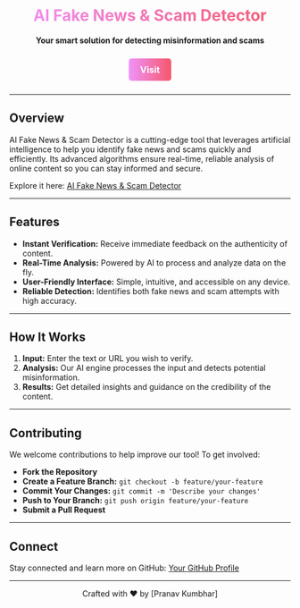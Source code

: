 <!-- Header Section -->
<div align="center">
  <h1 style="background: linear-gradient(to right, #f093fb, #f5576c); -webkit-background-clip: text; color: transparent;">
    AI Fake News & Scam Detector
  </h1>
  <p><strong>Your smart solution for detecting misinformation and scams</strong></p>
  <a href="https://fakedetector.run.place" target="_blank" style="display: inline-block; padding: 10px 20px; margin: 10px; font-size: 16px; font-weight: bold; color: #fff; text-decoration: none; background: linear-gradient(to right, #f093fb, #f5576c); border-radius: 5px;">
    Visit
  </a>
</div>

---

## Overview

AI Fake News & Scam Detector is a cutting-edge tool that leverages artificial intelligence to help you identify fake news and scams quickly and efficiently. Its advanced algorithms ensure real-time, reliable analysis of online content so you can stay informed and secure.

Explore it here: [AI Fake News & Scam Detector](https://fakedetector.run.place)

---

## Features

- **Instant Verification:** Receive immediate feedback on the authenticity of content.
- **Real-Time Analysis:** Powered by AI to process and analyze data on the fly.
- **User-Friendly Interface:** Simple, intuitive, and accessible on any device.
- **Reliable Detection:** Identifies both fake news and scam attempts with high accuracy.

---

## How It Works

1. **Input:** Enter the text or URL you wish to verify.
2. **Analysis:** Our AI engine processes the input and detects potential misinformation.
3. **Results:** Get detailed insights and guidance on the credibility of the content.

---

## Contributing

We welcome contributions to help improve our tool! To get involved:
- **Fork the Repository**
- **Create a Feature Branch:** `git checkout -b feature/your-feature`
- **Commit Your Changes:** `git commit -m 'Describe your changes'`
- **Push to Your Branch:** `git push origin feature/your-feature`
- **Submit a Pull Request**

---

## Connect

Stay connected and learn more on GitHub: [Your GitHub Profile](https://github.com/yourusername)

---

<div align="center">
  <p>Crafted with ❤️ by [Pranav Kumbhar]</p>
</div>
